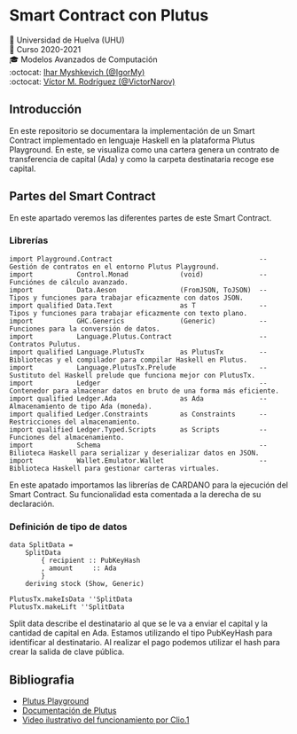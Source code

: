# Smart Contract con Plutus
:office: Universidad de Huelva (UHU)  
:calendar: Curso 2020-2021  
:mortar_board: Modelos Avanzados de Computación  
:octocat: [Ihar Myshkevich (@IgorMy)](https://github.com/IgorMy)  
:octocat: [Víctor M. Rodríguez (@VictorNarov)](https://github.com/VictorNarov)  

## Introducción
En este repositorio se documentara la implementación de un Smart Contract implementado en lenguaje Haskell en la plataforma Plutus Playground. 
En este, se visualiza como una cartera genera un contrato de transferencia de capital (Ada) y como la carpeta destinataria recoge ese capital. 

## Partes del Smart Contract
En este apartado veremos las diferentes partes de este Smart Contract.

### Librerías
```
import Playground.Contract                                     -- Gestión de contratos en el entorno Plutus Playground.
import           Control.Monad             (void)              -- Funciónes de cálculo avanzado.
import           Data.Aeson                (FromJSON, ToJSON)  -- Tipos y funciones para trabajar eficazmente con datos JSON.
import qualified Data.Text                 as T                -- Tipos y funciones para trabajar eficazmente con texto plano.
import           GHC.Generics              (Generic)           -- Funciones para la conversión de datos.
import           Language.Plutus.Contract                      -- Contratos Pulutus.
import qualified Language.PlutusTx         as PlutusTx         -- Bibliotecas y el compilador para compilar Haskell en Plutus.
import           Language.PlutusTx.Prelude                     -- Sustituto del Haskell prelude que funciona mejor con PlutusTx.
import           Ledger                                        -- Contenedor para almacenar datos en bruto de una forma más eficiente.
import qualified Ledger.Ada                as Ada              -- Almacenamiento de tipo Ada (moneda).
import qualified Ledger.Constraints        as Constraints      -- Restricciones del almacenamiento.
import qualified Ledger.Typed.Scripts      as Scripts          -- Funciones del almacenamiento.
import           Schema                                        -- Bilioteca Haskell para serializar y deserializar datos en JSON.
import           Wallet.Emulator.Wallet                        -- Biblioteca Haskell para gestionar carteras virtuales.
```
En este apatado importamos las librerías de CARDANO para la ejecución del Smart Contract. Su funcionalidad esta comentada a la derecha de su declaración.

### Definición de tipo de datos
```
data SplitData =
    SplitData
        { recipient :: PubKeyHash
        , amount     :: Ada
        }
    deriving stock (Show, Generic)

PlutusTx.makeIsData ''SplitData
PlutusTx.makeLift ''SplitData
```
Split data describe el destinatario al que se le va a enviar el capital y la cantidad de capital en Ada.
Estamos utilizando el tipo PubKeyHash para identificar al destinatario. Al realizar el pago podemos utilizar el hash para crear la salida de clave pública.

## Bibliografia
- [Plutus Playground](https://playground.plutus.iohkdev.io/)
- [Documentación de Plutus](https://playground.plutus.iohkdev.io/tutorial/index.html)
- [Video ilustrativo del funcionamiento por Clio.1](https://www.youtube.com/watch?v=yQYXfDG63WI&t=3s)
